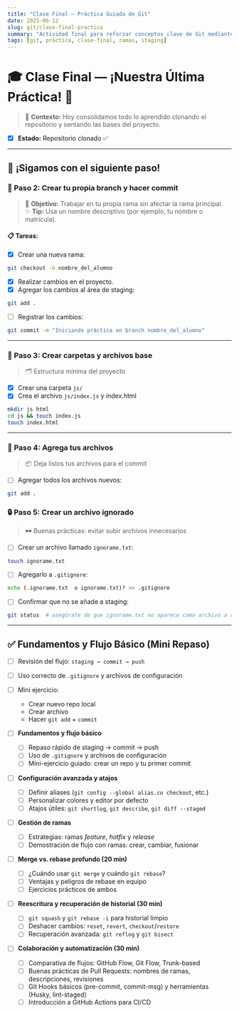 ```yaml
---
title: "Clase Final — Práctica Guiada de Git"
date: 2025-06-12
slug: git/clase-final-practica
summary: "Actividad final para reforzar conceptos clave de Git mediante una práctica colaborativa."
tags: [git, práctica, clase-final, ramas, staging]
---
```


# 🎓 Clase Final — ¡Nuestra Última Práctica! 🎉

> 💭 **Contexto:** Hoy consolidamos todo lo aprendido clonando el repositorio y sentando las bases del proyecto.

- [x] **Estado:** Repositorio clonado ✅

---

## 🚀 ¡Sigamos con el siguiente paso!

### 🔹 Paso 2: Crear tu propia branch y hacer commit

> 🎯 **Objetivo:** Trabajar en tu propia rama sin afectar la rama principal.  
> ✨ **Tip:** Usa un nombre descriptivo (por ejemplo, tu nombre o matrícula).

#### 📋 Tareas:
- [x] Crear una nueva rama:
```bash
git checkout -b nombre_del_alumno
```
- [x] Realizar cambios en el proyecto.
- [x] Agregar los cambios al área de staging:
```bash
git add .
```
- [ ] Registrar los cambios:
```bash
git commit -m "Iniciando práctica en branch nombre_del_alumno"
```

---

### 📁 Paso 3: Crear carpetas y archivos base

> 🗂️ Estructura mínima del proyecto

- [x] Crear una carpeta `js/`
- [x] Crea el archivo `js/index.js` y index.html
```bash
mkdir js html
cd js && touch index.js
touch index.html
```

---

### 🧠 Paso 4: Agrega tus archivos

> 📦 Deja listos tus archivos para el commit

- [ ] Agregar todos los archivos nuevos:
```bash
git add .
```

### 🔒 Paso 5: Crear un archivo ignorado

> 🕶️ Buenas prácticas: evitar subir archivos innecesarios

- [ ] Crear un archivo llamado `ignorame.txt`:
```bash
touch ignorame.txt
```
- [ ] Agregarlo a `.gitignore`:
```bash
echo (.ignorame.txt  o ignorame.txt)? >> .gitignore
```
- [ ] Confirmar que no se añade a staging:
```bash
git status  # asegúrate de que ignorame.txt no aparece como archivo a commitear
```

---

## ✅ Fundamentos y Flujo Básico (Mini Repaso)

- [ ] Revisión del flujo: `staging → commit → push`
- [ ] Uso correcto de `.gitignore` y archivos de configuración
- [ ] Mini ejercicio:
    - Crear nuevo repo local
    - Crear archivo
    - Hacer `git add` + `commit`



- [ ] **Fundamentos y flujo básico**
  - [ ] Repaso rápido de staging → commit → push
  - [ ] Uso de `.gitignore` y archivos de configuración
  - [ ] Mini-ejercicio guiado: crear un repo y tu primer commit

- [ ] **Configuración avanzada y atajos**
  - [ ] Definir aliases (`git config --global alias.co checkout`, etc.)
  - [ ] Personalizar colores y editor por defecto
  - [ ] Atajos útiles: `git shortlog`, `git describe`, `git diff --staged`

- [ ] **Gestión de ramas**
  - [ ] Estrategias: ramas _feature_, _hotfix_ y _release_
  - [ ] Demostración de flujo con ramas: crear, cambiar, fusionar

- [ ] **Merge vs. rebase profundo (20 min)**
  - [ ] ¿Cuándo usar `git merge` y cuándo `git rebase`?
  - [ ] Ventajas y peligros de rebase en equipo
  - [ ] Ejercicios prácticos de ambos

- [ ] **Reescritura y recuperación de historial (30 min)**
  - [ ] `git squash` y `git rebase -i` para historial limpio
  - [ ] Deshacer cambios: `reset`, `revert`, `checkout`/`restore`
  - [ ] Recuperación avanzada: `git reflog` y `git bisect`

- [ ] **Colaboración y automatización (30 min)**
  - [ ] Comparativa de flujos: GitHub Flow, Git Flow, Trunk-based
  - [ ] Buenas prácticas de Pull Requests: nombres de ramas, descripciones, revisiones
  - [ ] Git Hooks básicos (pre-commit, commit-msg) y herramientas (Husky, lint-staged)
  - [ ] Introducción a GitHub Actions para CI/CD